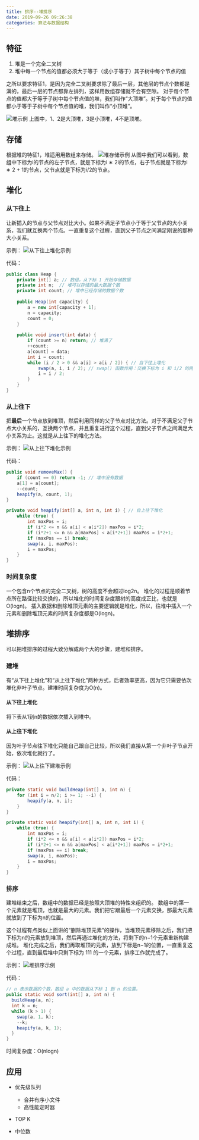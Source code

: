 ```yaml
---
title: 排序--堆排序
date: 2019-09-26 09:26:38
categories: 算法与数据结构
---
```

## 特征
1. 堆是一个完全二叉树
2. 堆中每一个节点的值都必须大于等于（或小于等于）其子树中每个节点的值

之所以要求特征1，是因为完全二叉树要求除了最后一层，其他层的节点个数都是满的，最后一层的节点都靠左排列，这样用数组存储就不会有空隙。
对于每个节点的值都大于等于子树中每个节点值的堆，我们叫作“大顶堆”。对于每个节点的值都小于等于子树中每个节点值的堆，我们叫作“小顶堆”。

![堆示例](/images/algorithm/堆示例.jpg)
上图中，1、2是大顶堆，3是小顶堆，4不是顶堆。

## 存储
根据堆的特征1，堆适用用数组来存储。
![堆存储示例](/images/algorithm/堆存储示例.jpg)
从图中我们可以看到，数组中下标为i的节点的左子节点，就是下标为i ∗ 2i的节点，右子节点就是下标为i ∗ 2 + 1的节点，父节点就是下标为i/2的节点。

## 堆化
### 从下往上
让新插入的节点与父节点对比大小。如果不满足子节点小于等于父节点的大小关系，我们就互换两个节点。一直重复这个过程，直到父子节点之间满足刚说的那种大小关系。

示例：
![从下往上堆化示例](/images/algorithm/从下往上堆化示例.jpg)

代码：
```java
public class Heap {
    private int[] a; // 数组，从下标 1 开始存储数据
    private int n;  // 堆可以存储的最大数据个数
    private int count; // 堆中已经存储的数据个数
    
    public Heap(int capacity) {
        a = new int[capacity + 1];
        n = capacity;
        count = 0;
    }
    
    public void insert(int data) {
        if (count >= n) return; // 堆满了
        ++count;
        a[count] = data;
        int i = count;
        while (i / 2 > 0 && a[i] > a[i / 2]) { // 自下往上堆化
            swap(a, i, i / 2); // swap() 函数作用：交换下标为 i 和 i/2 的两个元素
            i = i / 2;
        }
    }
}

```

### 从上往下
把**最后**一个节点放到堆顶，然后利用同样的父子节点对比方法。对于不满足父子节点大小关系的，互换两个节点，并且重复进行这个过程，直到父子节点之间满足大小关系为止。这就是从上往下的堆化方法。

示例：
![从上往下堆化示例](/images/algorithm/从上往下堆化示例.jpg)

代码：
```java
public void removeMax() {
    if (count == 0) return -1; // 堆中没有数据
    a[1] = a[count];
    --count;
    heapify(a, count, 1);
}

private void heapify(int[] a, int n, int i) { // 自上往下堆化
    while (true) {
        int maxPos = i;
        if (i*2 <= n && a[i] < a[i*2]) maxPos = i*2;
        if (i*2+1 <= n && a[maxPos] < a[i*2+1]) maxPos = i*2+1;
        if (maxPos == i) break;
        swap(a, i, maxPos);
        i = maxPos;
    }
}
```

### 时间复杂度
一个包含n个节点的完全二叉树，树的高度不会超过log2n。
堆化的过程是顺着节点所在路径比较交换的，所以堆化的时间复杂度跟树的高度成正比，也就是O(logn)。
插入数据和删除堆顶元素的主要逻辑就是堆化，所以，往堆中插入一个元素和删除堆顶元素的时间复杂度都是O(logn)。

## 堆排序
可以把堆排序的过程大致分解成两个大的步骤，建堆和排序。

### 建堆
有“从下往上堆化”和“从上往下堆化”两种方式，后者效率更高，因为它只需要依次堆化非叶子节点。建堆时间复杂度为O(n)。

#### 从下往上堆化
将下表从1到n的数据依次插入到堆中。

#### 从上往下堆化
因为叶子节点往下堆化只能自己跟自己比较，所以我们直接从第一个非叶子节点开始，依次堆化就行了。

示例：
![从上往下建堆示例](/images/algorithm/从上往下建堆示例.jpg)

代码：
```java
private static void buildHeap(int[] a, int n) {
    for (int i = n/2; i >= 1; --i) {
        heapify(a, n, i);
    }
}

private static void heapify(int[] a, int n, int i) {
    while (true) {
        int maxPos = i;
        if (i*2 <= n && a[i] < a[i*2]) maxPos = i*2;
        if (i*2+1 <= n && a[maxPos] < a[i*2+1]) maxPos = i*2+1;
        if (maxPos == i) break;
        swap(a, i, maxPos);
        i = maxPos;
    }
}
```

### 排序
建堆结束之后，数组中的数据已经是按照大顶堆的特性来组织的。
数组中的第一个元素就是堆顶，也就是最大的元素。我们把它跟最后一个元素交换，那最大元素就放到了下标为n的位置。

这个过程有点类似上面讲的“删除堆顶元素”的操作，当堆顶元素移除之后，我们把下标为n的元素放到堆顶，然后再通过堆化的方法，将剩下的n−1个元素重新构建成堆。
堆化完成之后，我们再取堆顶的元素，放到下标是n−1的位置，一直重复这个过程，直到最后堆中只剩下标为 111 的一个元素，排序工作就完成了。

示例：
![堆排序示例](/images/algorithm/堆排序示例.jpg)

代码：
```java
// n 表示数据的个数，数组 a 中的数据从下标 1 到 n 的位置。
public static void sort(int[] a, int n) {
  buildHeap(a, n);
  int k = n;
  while (k > 1) {
    swap(a, 1, k);
    --k;
    heapify(a, k, 1);
  }
}
```

时间复杂度：O(nlogn)

## 应用
* 优先级队列
    + 合并有序小文件
    + 高性能定时器

* TOP K

* 中位数